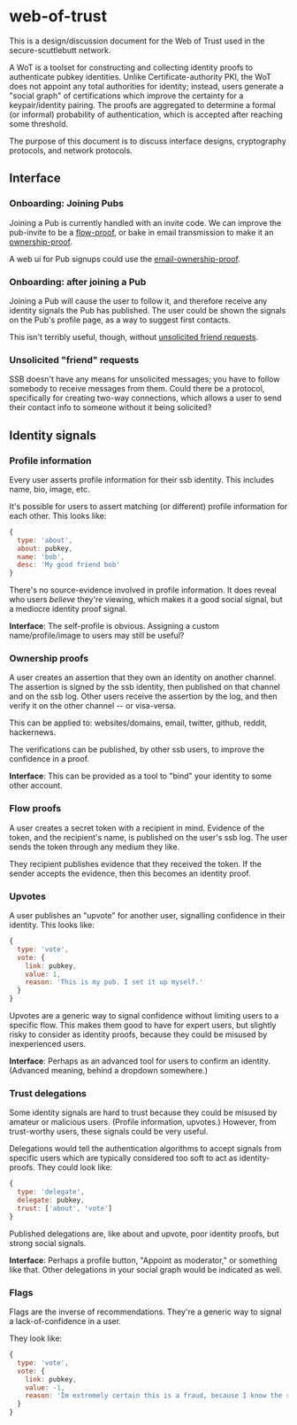 # web-of-trust

This is a design/discussion document for the Web of Trust used in the secure-scuttlebutt network.

A WoT is a toolset for constructing and collecting identity proofs to authenticate pubkey identities.
Unlike Certificate-authority PKI, the WoT does not appoint any total authorities for identity; instead, users generate a "social graph" of certifications which improve the certainty for a keypair/identity pairing.
The proofs are aggregated to determine a formal (or informal) probability of authentication, which is accepted after reaching some threshold.

The purpose of this document is to discuss interface designs, cryptography protocols, and network protocols.

## Interface

### Onboarding: Joining Pubs

Joining a Pub is currently handled with an invite code.
We can improve the pub-invite to be a [flow-proof](#flow-proofs), or bake in email transmission to make it an [ownership-proof](#ownership-proofs).

A web ui for Pub signups could use the [email-ownership-proof](#ownership-proofs).

### Onboarding: after joining a Pub

Joining a Pub will cause the user to follow it, and therefore receive any identity signals the Pub has published.
The user could be shown the signals on the Pub's profile page, as a way to suggest first contacts.

This isn't terribly useful, though, without [unsolicited friend requests](#unsolicited-friend-requests).

### Unsolicited "friend" requests

SSB doesn't have any means for unsolicited messages; you have to follow somebody to receive messages from them.
Could there be a protocol, specifically for creating two-way connections, which allows a user to send their contact info to someone without it being solicited?

## Identity signals

### Profile information

Every user asserts profile information for their ssb identity.
This includes name, bio, image, etc.

It's possible for users to assert matching (or different) profile information for each other.
This looks like:

```js
{
  type: 'about',
  about: pubkey,
  name: 'bob',
  desc: 'My good friend bob'
}
```

There's no source-evidence involved in profile information.
It does reveal who users *believe* they're viewing, which makes it a good social signal, but a mediocre identity proof signal.

**Interface**: The self-profile is obvious. Assigning a custom name/profile/image to users may still be useful?

### Ownership proofs

A user creates an assertion that they own an identity on another channel.
The assertion is signed by the ssb identity, then published on that channel and on the ssb log.
Other users receive the assertion by the log, and then verify it on the other channel -- or visa-versa.

This can be applied to: websites/domains, email, twitter, github, reddit, hackernews.

The verifications can be published, by other ssb users, to improve the confidence in a proof.

**Interface**: This can be provided as a tool to "bind" your identity to some other account.

### Flow proofs

A user creates a secret token with a recipient in mind.
Evidence of the token, and the recipient's name, is published on the user's ssb log.
The user sends the token through any medium they like.

They recipient publishes evidence that they received the token.
If the sender accepts the evidence, then this becomes an identity proof.

### Upvotes

A user publishes an "upvote" for another user, signalling confidence in their identity.
This looks like:

```js
{
  type: 'vote',
  vote: {
    link: pubkey,
    value: 1,
    reason: 'This is my pub. I set it up myself.'
  }
}
```

Upvotes are a generic way to signal confidence without limiting users to a specific flow.
This makes them good to have for expert users, but slightly risky to consider as identity proofs, because they could be misused by inexperienced users.

**Interface**: Perhaps as an advanced tool for users to confirm an identity.
(Advanced meaning, behind a dropdown somewhere.)

### Trust delegations

Some identity signals are hard to trust because they could be misused by amateur or malicious users.
(Profile information, upvotes.)
However, from trust-worthy users, these signals could be very useful.

Delegations would tell the authentication algorithms to accept signals from specific users which are typically considered too soft to act as identity-proofs.
They could look like:

```js
{
  type: 'delegate',
  delegate: pubkey,
  trust: ['about', 'vote']
}
```

Published delegations are, like about and upvote, poor identity proofs, but strong social signals.

**Interface**: Perhaps a profile button, "Appoint as moderator," or something like that.
Other delegations in your social graph would be indicated as well.

### Flags

Flags are the inverse of recommendations.
They're a generic way to signal a lack-of-confidence in a user.

They look like:

```js
{
  type: 'vote',
  vote: {
    link: pubkey,
    value: -1,
    reason: 'Im extremely certain this is a fraud, because I know the real bob.'
  }
}
```